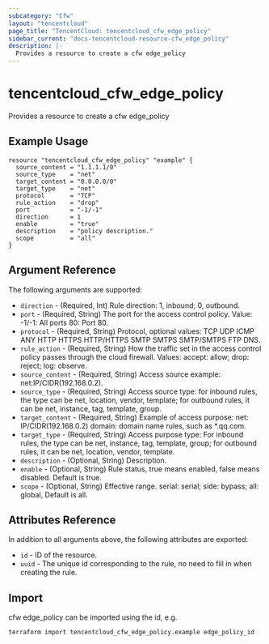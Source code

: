 ```yaml
---
subcategory: "Cfw"
layout: "tencentcloud"
page_title: "TencentCloud: tencentcloud_cfw_edge_policy"
sidebar_current: "docs-tencentcloud-resource-cfw_edge_policy"
description: |-
  Provides a resource to create a cfw edge_policy
---
```


# tencentcloud_cfw_edge_policy

Provides a resource to create a cfw edge_policy

## Example Usage

```hcl
resource "tencentcloud_cfw_edge_policy" "example" {
  source_content = "1.1.1.1/0"
  source_type    = "net"
  target_content = "0.0.0.0/0"
  target_type    = "net"
  protocol       = "TCP"
  rule_action    = "drop"
  port           = "-1/-1"
  direction      = 1
  enable         = "true"
  description    = "policy description."
  scope          = "all"
}
```

## Argument Reference

The following arguments are supported:

* `direction` - (Required, Int) Rule direction: 1, inbound; 0, outbound.
* `port` - (Required, String) The port for the access control policy. Value: -1/-1: All ports 80: Port 80.
* `protocol` - (Required, String) Protocol, optional values: TCP UDP ICMP ANY HTTP HTTPS HTTP/HTTPS SMTP SMTPS SMTP/SMTPS FTP DNS.
* `rule_action` - (Required, String) How the traffic set in the access control policy passes through the cloud firewall. Values: accept: allow; drop: reject; log: observe.
* `source_content` - (Required, String) Access source example: net:IP/CIDR(192.168.0.2).
* `source_type` - (Required, String) Access source type: for inbound rules, the type can be net, location, vendor, template; for outbound rules, it can be net, instance, tag, template, group.
* `target_content` - (Required, String) Example of access purpose: net: IP/CIDR(192.168.0.2) domain: domain name rules, such as *.qq.com.
* `target_type` - (Required, String) Access purpose type: For inbound rules, the type can be net, instance, tag, template, group; for outbound rules, it can be net, location, vendor, template.
* `description` - (Optional, String) Description.
* `enable` - (Optional, String) Rule status, true means enabled, false means disabled. Default is true.
* `scope` - (Optional, String) Effective range. serial: serial; side: bypass; all: global, Default is all.

## Attributes Reference

In addition to all arguments above, the following attributes are exported:

* `id` - ID of the resource.
* `uuid` - The unique id corresponding to the rule, no need to fill in when creating the rule.


## Import

cfw edge_policy can be imported using the id, e.g.

```
terraform import tencentcloud_cfw_edge_policy.example edge_policy_id
```

